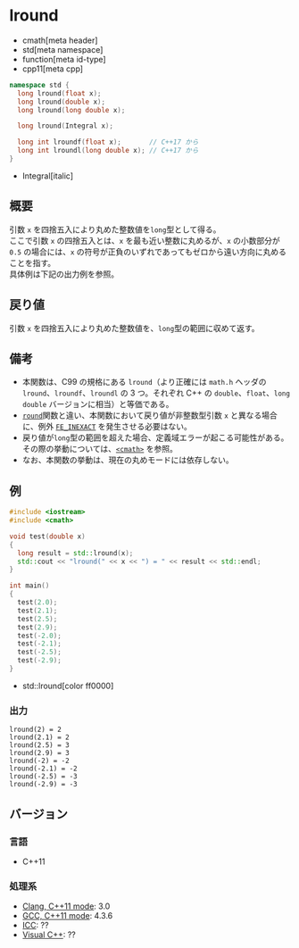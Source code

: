 # lround
* cmath[meta header]
* std[meta namespace]
* function[meta id-type]
* cpp11[meta cpp]

```cpp
namespace std {
  long lround(float x);
  long lround(double x);
  long lround(long double x);

  long lround(Integral x);

  long int lroundf(float x);       // C++17 から
  long int lroundl(long double x); // C++17 から
}
```
* Integral[italic]

## 概要
引数 `x` を四捨五入により丸めた整数値を`long`型として得る。  
ここで引数 `x` の四捨五入とは、`x` を最も近い整数に丸めるが、`x` の小数部分が `0.5` の場合には、`x` の符号が正負のいずれであってもゼロから遠い方向に丸めることを指す。  
具体例は下記の出力例を参照。


## 戻り値
引数 `x` を四捨五入により丸めた整数値を、`long`型の範囲に収めて返す。


## 備考
- 本関数は、C99 の規格にある `lround`（より正確には `math.h` ヘッダの `lround`、`lroundf`、`lroundl` の 3 つ。それぞれ C++ の `double`、`float`、`long double` バージョンに相当）と等価である。
- [`round`](round.md)関数と違い、本関数において戻り値が非整数型引数 `x` と異なる場合に、例外 [`FE_INEXACT`](/reference/cfenv/fe_inexact.md) を発生させる必要はない。
- 戻り値が`long`型の範囲を超えた場合、定義域エラーが起こる可能性がある。その際の挙動については、[`<cmath>`](../cmath.md) を参照。
- なお、本関数の挙動は、現在の丸めモードには依存しない。


## 例
```cpp example
#include <iostream>
#include <cmath>

void test(double x)
{
  long result = std::lround(x);
  std::cout << "lround(" << x << ") = " << result << std::endl;
}

int main()
{
  test(2.0);
  test(2.1);
  test(2.5);
  test(2.9);
  test(-2.0);
  test(-2.1);
  test(-2.5);
  test(-2.9);
}
```
* std::lround[color ff0000]

### 出力
```
lround(2) = 2
lround(2.1) = 2
lround(2.5) = 3
lround(2.9) = 3
lround(-2) = -2
lround(-2.1) = -2
lround(-2.5) = -3
lround(-2.9) = -3
```

## バージョン
### 言語
- C++11

### 処理系
- [Clang, C++11 mode](/implementation.md#clang): 3.0
- [GCC, C++11 mode](/implementation.md#gcc): 4.3.6
- [ICC](/implementation.md#icc): ??
- [Visual C++](/implementation.md#visual_cpp): ??

